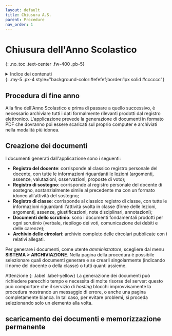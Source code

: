 ```yaml
---
layout: default
title: Chiusura A.S.
parent: Procedure
nav_order: 1
---
```


# Chiusura dell'Anno Scolastico
{: .no_toc .text-center .fw-400 .pb-5}

<details markdown="block">
  <summary>Indice dei contenuti</summary>
  {: .text-delta .text-center}
1. TOC
{:toc}
</details>
{: .my-5 .px-4 style="background-color:#efefef;border:1px solid #cccccc"}


## Procedura di fine anno

Alla fine dell'Anno Scolastico e prima di passare a quello successivo, è necessario archiviare
tutti i dati formalmente rilevanti prodotti dal registro elettronico.
L'applicazione prevede la generazione di documenti in formato PDF che dovranno poi essere
scaricati sul proprio computer e archiviati nella modalità più idonea.


## Creazione dei documenti

I documenti generati dall'applicazione sono i seguenti:
- **Registro del docente**: corrisponde al classico registro personale del docente, con tutte le informazioni
    riguardanti le lezioni (argomenti, assenze, valutazioni, osservazioni, proposte di voto);
- **Registro di sostegno**: corrisponde al registro personale del docente di sostegno, sostanzialmente
    simile al precedente ma con un formato idoneo all'attività del sostegno;
- **Registro di classe**: corrisponde al classico registro di classe, con tutte le informazioni
    riguardanti l'attività svolta in classe (firme delle lezioni, argomenti, assenze, giustificazioni,
    note disciplinari, annotazioni);
- **Documenti dello scrutinio**: sono i documenti fondamentali prodotti per ogni scrutinio (verbale,
    riepilogo dei voti, comunicazione dei debiti e delle carenze);
- **Archivio delle circolari**: archivio completo delle circolari pubblicate con i relativi allegati.

Per generare i documenti, come utente _amministratore_, scegliere dal menu **SISTEMA > ARCHIVIAZIONE**.
Nella pagina della procedura è possibile selezionare quali documenti generare e se crearli singolarmente
(indicando il nome del docente o della classe) o tutti quanti assieme.

Attenzione
{: .label .label-yellow}
La generazione dei documenti può richiedere parecchio tempo e necessita di molte risorse del server: questo può
comportare che il servizio di _hosting_ blocchi improvvisamente la procedura mostrando un messaggio di
errore, o anche una pagina completamente bianca.
In tal caso, per evitare problemi, si proceda selezionando solo un elemento alla volta.




## scaricamento dei documenti e memorizzazione permanente
